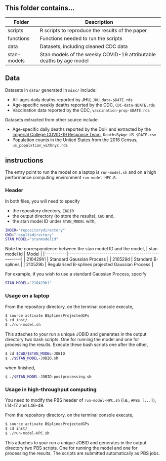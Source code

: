 ## This folder contains...
| Folder    | Description |
|-----------|------------------------------------------------------|
| scripts   | R scripts to reproduce the results of the paper |
| functions | Functions needed to run the scripts |
| data      | Datasets, including cleaned CDC data |
| stan-models | Stan models of the weekly COVID-19 attributable deaths by age model |


## Data
Datasets in ```data/``` generated in ```misc/``` include:
* All-ages daily deaths reported by JHU, ```JHU_data-$DATE.rds```
* Age-specific weekly deaths reported by the CDC, ```CDC-data-$DATE.rds```
* Vaccination data reported by the CDC, ```vaccination-prop-$DATE.rds```

Datasets extracted from other source include:
* Age-specific daily deaths reported by the DoH and extracted by the [Imperial College COVID-19 Response Team](https://github.com/ImperialCollegeLondon/US-covid19-agespecific-mortality-data), ```DeathsByAge_US_$DATE.csv```
* Population counts in the United States from the 2018 Census, ```us_population_withnyc.rds```

## instructions 
The entry point to run the model on a laptop is ```run-model.sh``` and on a high performance computing environment ```run-model-HPC.R```. 

### Header
In both files, you will need to specify 
* the repository directory, ```INDIR```
* the output directory (to store the results), ```CWD``` and, 
* the stan model ID under ```STAN_MODEL```
with,
```bash
INDIR="repositorydirectory"
CWD="resultsdirectory"
STAN_MODEL="stanmodelid"
```

Note the correspondence between the stan model ID and the model, 
| stan model id    | Model |
|-----------|------------------------------------------------------|
| 210429h1   | Standard Gaussian Process |
| 210529d     | Standard B-splines |
| 210529b | Regularised B-splines projected Gaussian Process  |

For example, if you wish to use a standard Gaussian Process, specify
```bash
STAN_MODEL="210429h1"
```

### Usage on a laptop
From the repository directory, on the terminal console execute, 
```bash
$ source activate BSplinesProjectedGPs
$ cd inst/
$ ./run-model.sh
```
This attaches to your run a unique JOBID and generates in the output directory two bash scripts. One for running the model and one for processing the results. Execute these bash scripts one after the other,
```bash
$ cd $CWD/$STAN_MODEL-JOBID
$ ./$STAN_MODEL-JOBID.sh 
```
when finished, 
```bash
$ ./$STAN_MODEL-JOBID-postprocessing.sh 
```

### Usage in high-throughput computing
You need to modify the PBS header of ```run-model-HPC.sh``` (i.e., ```#PBS [...]```), l.14-17 and l.46-49. 

From the repository directory, on the terminal console execute, 
```bash
$ source activate BSplinesProjectedGPs
$ cd inst/
$ ./run-model-HPC.sh
```
This attaches to your run a unique JOBID and generates in the output directory two PBS scripts. One for running the model and one for processing the results. The scripts are submitted automatically as PBS jobs. 
